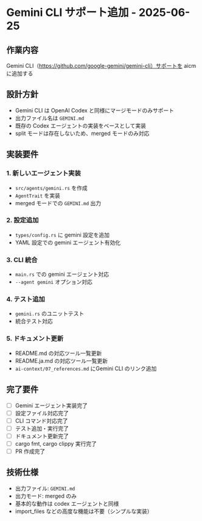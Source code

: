 # Gemini CLI サポート追加 - 2025-06-25

## 作業内容

Gemini CLI（https://github.com/google-gemini/gemini-cli）サポートを aicm に追加する

## 設計方針

- Gemini CLI は OpenAI Codex と同様にマージモードのみサポート
- 出力ファイル名は `GEMINI.md`
- 既存の Codex エージェントの実装をベースとして実装
- split モードは存在しないため、merged モードのみ対応

## 実装要件

### 1. 新しいエージェント実装
- `src/agents/gemini.rs` を作成
- `AgentTrait` を実装
- merged モードでの `GEMINI.md` 出力

### 2. 設定追加
- `types/config.rs` に gemini 設定を追加
- YAML 設定での gemini エージェント有効化

### 3. CLI 統合
- `main.rs` での gemini エージェント対応
- `--agent gemini` オプション対応

### 4. テスト追加
- `gemini.rs` のユニットテスト
- 統合テスト対応

### 5. ドキュメント更新
- README.md の対応ツール一覧更新
- README.ja.md の対応ツール一覧更新
- `ai-context/07_references.md` にGemini CLI のリンク追加

## 完了要件

- [ ] Gemini エージェント実装完了
- [ ] 設定ファイル対応完了
- [ ] CLI コマンド対応完了
- [ ] テスト追加・実行完了
- [ ] ドキュメント更新完了
- [ ] cargo fmt, cargo clippy 実行完了
- [ ] PR 作成完了

## 技術仕様

- 出力ファイル: `GEMINI.md`
- 出力モード: merged のみ
- 基本的な動作は codex エージェントと同様
- import_files などの高度な機能は不要（シンプルな実装）
